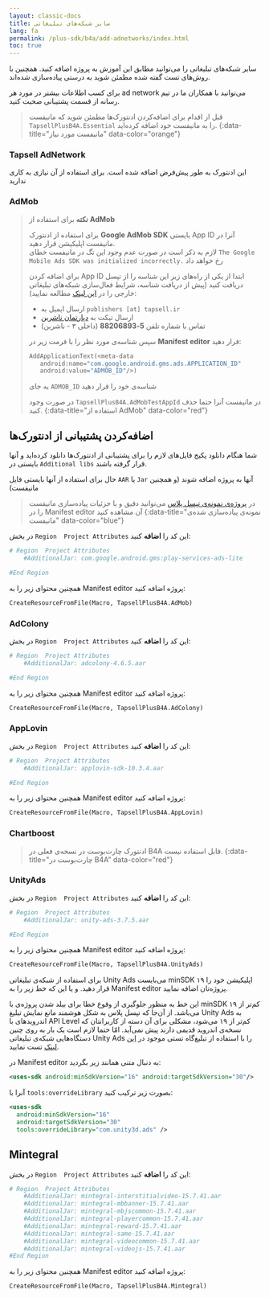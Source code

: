 ```yaml
---
layout: classic-docs
title: سایر شبکه‌های تبلیغاتی
lang: fa
permalink: /plus-sdk/b4a/add-adnetworks/index.html
toc: true
---
```



سایر شبکه‌های تبلیغاتی را می‌توانید مطابق این آموزش به پروژه اضافه کنید. همچنین با روش‌های تست گفته شده مطمئن شوید به درستی پیاده‌سازی شده‌اند.

برای کسب اطلاعات بیشتر در مورد هر ad network می‌توانید با همکاران ما در تیم رسانه از قسمت پشتیبانی صحبت کنید.


> قبل از اقدام برای اضافه‌کردن ادنتورک‌ها مطمئن شوید که مانیفست `TapsellPlusB4A.Essential` را به مانیفست خود اضافه کرده‌اید.
{:data-title="مانیفست مورد نیاز" data-color="orange"}

### Tapsell AdNetwork
این ادنتورک به طور پیش‌فرض اضافه شده است. برای استفاده از آن نیازی به کاری ندارید

### AdMob


> **نکته** برای استفاده از **AdMob**  
> 
> برای استفاده از ادنتورک **Google AdMob SDK** بایستی App ID آنرا در مانیفست اپلیکیشن قرار دهید.  
> لازم به ذکر است در صورت عدم وجود این تگ در مانیفست خطای `The Google Mobile Ads SDK was initialized incorrectly.` رخ خواهد داد
>
> برای اضافه کردن App ID ابتدا از یکی از راه‌های زیر این شناسه را از تپسل دریافت کنید (پیش از دریافت شناسه، شرایط فعال‌سازی شبکه‌های تبلیغاتی خارجی را در [این لینک](https://tapsell.ir/tapsellplus/) مطالعه نمایید):
> - ارسال ایمیل به `publishers [at] tapsell.ir`
> - ارسال تیکت به [دپارتمان ناشرین](https://tapsell.deskpro.com/new-ticket)
> - تماس با شماره تلفن **5-88206893** (داخلی ۳ - ناشرین)
> 
> سپس شناسه‌ی مورد نظر را با فرمت زیر در **Manifest editor** قرار دهید:
> 
> ```vb
> AddApplicationText(<meta-data
>    android:name="com.google.android.gms.ads.APPLICATION_ID"
>    android:value="ADMOB_ID"/>)
> 
> ```
> 
> به جای `ADMOB_ID` شناسه‌ی خود را قرار دهید  
>
> در صورت وجود `TapsellPlusB4A.AdMobTestAppId` در مانیفست آنرا حتما حذف کنید.
{:data-title="استفاده از AdMob" data-color="red"}


## اضافه‌کردن پشتیبانی از ادنتورک‌ها
شما هنگام دانلود پکیج فایل‌های لازم را برای پشتیبانی از ادنتورک‌ها دانلود کرده‌اید و آنها بایستی در
`Additional libs`
قرار گرفته باشند.

حال برای استفاده از آنها بایستی فایل `AAR` یا `Jar` آنها به پروژه اضافه شوند (و همچنین مانیفست)

> در [پروژه‌ی نمونه‌ی تپسل پلاس](https://github.com/tapsellorg/TapsellPlusSDK-B4ASample) می‌توانید دقیق و با جزئیات پیاده‌سازی مانیفست را در Manifest editor آن مشاهده کنید
{:data-title="نمونه‌ی پیاده‌سازی شده‌ی مانیفست" data-color="blue"}



در بخش `Region  Project Attributes` این کد را **اضافه** کنید:

```py
# Region  Project Attributes 
    #AdditionalJar: com.google.android.gms:play-services-ads-lite

#End Region
```

همچنین محتوای زیر را به Manifest editor پروژه اضافه کنید:

```vb
CreateResourceFromFile(Macro, TapsellPlusB4A.AdMob)
```

### AdColony
در بخش `Region  Project Attributes` این کد را **اضافه** کنید:

```py
# Region  Project Attributes 
    #AdditionalJar: adcolony-4.6.5.aar

#End Region
```

همچنین محتوای زیر را به Manifest editor پروژه اضافه کنید:

```vb
CreateResourceFromFile(Macro, TapsellPlusB4A.AdColony)
```

### AppLovin
در بخش `Region  Project Attributes` این کد را **اضافه** کنید:

```py
# Region  Project Attributes 
    #AdditionalJar: applovin-sdk-10.3.4.aar

#End Region
```

همچنین محتوای زیر را به Manifest editor پروژه اضافه کنید:

```vb
CreateResourceFromFile(Macro, TapsellPlusB4A.AppLovin)
```

### Chartboost

> ادنتورک چارت‌بوست در نسخه‌ی فعلی در B4A قابل استفاده نیست.
{:data-title="چارت‌بوست در B4A" data-color="red"}



### UnityAds
در بخش `Region  Project Attributes` این کد را **اضافه** کنید:

```py
# Region  Project Attributes
    #AdditionalJar: unity-ads-3.7.5.aar

#End Region
```
همچنین محتوای زیر را به Manifest editor پروژه اضافه کنید:

```vb
CreateResourceFromFile(Macro, TapsellPlusB4A.UnityAds)
```

برای استفاده از شبکه‌ی تبلیغاتی Unity Ads می‌بایست minSDK اپلیکیشن خود را ۱۹ قرار دهید. و یا این که خط زیر را به  Manifest editor پروژه‌تان اضافه نمایید.

این خط به منظور جلوگیری از وقوع خطا برای بیلد شدن پروژه‌ی با minSDK کم‌تر از ۱۹ می‌باشد. از آن‌جا که تپسل پلاس به شکل هوشمند مانع نمایش تبلیغ Unity Ads به اندرویدهای با API Level کم‌تر از ۱۹ می‌شود، مشکلی برای آن دسته از کاربرانتان که نسخه‌ی اندروید قدیمی دارند پیش نمی‌آید. امّا حتما لازم است یک بار به روی چنین دستگاه‌هایی شبکه‌ی تبلیغاتی Unity Ads را با استفاده از تبلیغ‌گاه تستی موجود در [این لینک](https://docs.tapsell.ir/plus-sdk/b4a/adnetworks-test/) تست نمایید.


در Manifest editor به دنبال متنی همانند زیر بگردید:

```xml
<uses-sdk android:minSdkVersion="16" android:targetSdkVersion="30"/>
```

آنرا با `tools:overrideLibrary` بصورت زیر ترکیب کنید:

```xml
<uses-sdk 
  android:minSdkVersion="16"
  android:targetSdkVersion="30"
  tools:overrideLibrary="com.unity3d.ads" />
```

## Mintegral

در بخش `Region  Project Attributes` این کد را **اضافه** کنید:

```py
# Region  Project Attributes
    #AdditionalJar: mintegral-interstitialvideo-15.7.41.aar
	#AdditionalJar: mintegral-mbbanner-15.7.41.aar
	#AdditionalJar: mintegral-mbjscommon-15.7.41.aar
	#AdditionalJar: mintegral-playercommon-15.7.41.aar
	#AdditionalJar: mintegral-reward-15.7.41.aar
	#AdditionalJar: mintegral-same-15.7.41.aar
	#AdditionalJar: mintegral-videocommon-15.7.41.aar
	#AdditionalJar: mintegral-videojs-15.7.41.aar
#End Region
```
همچنین محتوای زیر را به Manifest editor پروژه اضافه کنید:

```vb
CreateResourceFromFile(Macro, TapsellPlusB4A.Mintegral)
```
